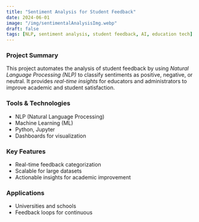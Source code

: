 ```yaml
---
title: "Sentiment Analysis for Student Feedback"
date: 2024-06-01
image: "/img/sentimentalAnalysisImg.webp"
draft: false
tags: [NLP, sentiment analysis, student feedback, AI, education tech]
---
```


### Project Summary

This project automates the analysis of student feedback by using *Natural Language Processing (NLP)* to classify sentiments as positive, negative, or neutral. It provides *real-time insights* for educators and administrators to improve academic and student satisfaction.

### Tools & Technologies

- NLP (Natural Language Processing)
- Machine Learning (ML)
- Python, Jupyter
- Dashboards for visualization

### Key Features

- Real-time feedback categorization
- Scalable for large datasets
- Actionable insights for academic improvement

### Applications

- Universities and schools
- Feedback loops for continuous 
